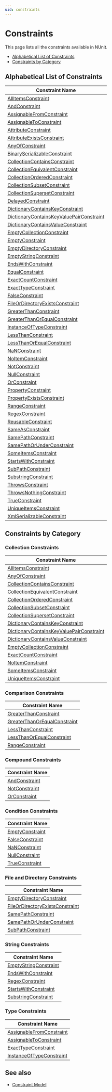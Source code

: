 ```yaml
---
uid: constraints
---
```


# Constraints

This page lists all the constraints available in NUnit.

* [Alphabetical List of Constraints](#alphabetical-list-of-constraints)
* [Constraints by Category](#constraints-by-category)

## Alphabetical List of Constraints

| Constraint Name                       |
| ------------------------------------- |
| [AllItemsConstraint](AllItemsConstraint.md)               |
| [AndConstraint](AndConstraint.md)                    |
| [AssignableFromConstraint](AssignableFromConstraint.md)         |
| [AssignableToConstraint](AssignableToConstraint.md)           |
| [AttributeConstraint](AttributeConstraint.md)              |
| [AttributeExistsConstraint](AttributeExistsConstraint.md)        |
| [AnyOfConstraint](AnyOfConstraint.md)                  |
| [BinarySerializableConstraint](BinarySerializableConstraint.md)     |
| [CollectionContainsConstraint](CollectionContainsConstraint.md)     |
| [CollectionEquivalentConstraint](CollectionEquivalentConstraint.md)   |
| [CollectionOrderedConstraint](CollectionOrderedConstraint.md)      |
| [CollectionSubsetConstraint](CollectionSubsetConstraint.md)       |
| [CollectionSupersetConstraint](CollectionSupersetConstraint.md)     |
| [DelayedConstraint](DelayedConstraint.md)                |
| [DictionaryContainsKeyConstraint](DictionaryContainsKeyConstraint.md)  |
| [DictionaryContainsKeyValuePairConstraint](DictionaryContainsKeyValuePairConstraint.md)  |
| [DictionaryContainsValueConstraint](DictionaryContainsValueConstraint.md)|
| [EmptyCollectionConstraint](EmptyCollectionConstraint.md)        |
| [EmptyConstraint](EmptyConstraint.md)                  |
| [EmptyDirectoryConstraint](EmptyDirectoryConstraint.md)         |
| [EmptyStringConstraint](EmptyStringConstraint.md)            |
| [EndsWithConstraint](EndsWithConstraint.md)               |
| [EqualConstraint](EqualConstraint.md)                  |
| [ExactCountConstraint](ExactCountConstraint.md)             |
| [ExactTypeConstraint](ExactTypeConstraint.md)              |
| [FalseConstraint](FalseConstraint.md)                  |
| [FileOrDirectoryExistsConstraint](FileOrDirectoryExistsConstraint.md)  |
| [GreaterThanConstraint](GreaterThanConstraint.md)            |
| [GreaterThanOrEqualConstraint](GreaterThanOrEqualConstraint.md)     |
| [InstanceOfTypeConstraint](InstanceOfTypeConstraint.md)         |
| [LessThanConstraint](LessThanConstraint.md)               |
| [LessThanOrEqualConstraint](LessThanOrEqualConstraint.md)        |
| [NaNConstraint](NaNConstraint.md)                    |
| [NoItemConstraint](NoItemConstraint.md)                 |
| [NotConstraint](NotConstraint.md)                    |
| [NullConstraint](NullConstraint.md)                   |
| [OrConstraint](OrConstraint.md)                     |
| [PropertyConstraint](PropertyConstraint.md)               |
| [PropertyExistsConstraint](PropertyExistsConstraint.md)         |
| [RangeConstraint](RangeConstraint.md)                  |
| [RegexConstraint](RegexConstraint.md)                  |
| [ReusableConstraint](ReusableConstraint.md)               |
| [SameAsConstraint](SameAsConstraint.md)                 |
| [SamePathConstraint](SamePathConstraint.md)               |
| [SamePathOrUnderConstraint](SamePathOrUnderConstraint.md)        |
| [SomeItemsConstraint](SomeItemsConstraint.md)              |
| [StartsWithConstraint](StartsWithConstraint.md)             |
| [SubPathConstraint](SubPathConstraint.md)                |
| [SubstringConstraint](SubstringConstraint.md)              |
| [ThrowsConstraint](ThrowsConstraint.md)                 |
| [ThrowsNothingConstraint](ThrowsNothingConstraint.md)          |
| [TrueConstraint](TrueConstraint.md)                   |
| [UniqueItemsConstraint](UniqueItemsConstraint.md)            |
| [XmlSerializableConstraint](XmlSerializableConstraint.md)        |

## Constraints by Category

### Collection Constraints
  
Constraint Name                      |
-------------------------------------|
[AllItemsConstraint](AllItemsConstraint.md)               |
[AnyOfConstraint](AnyOfConstraint.md)                  |
[CollectionContainsConstraint](CollectionContainsConstraint.md)     |
[CollectionEquivalentConstraint](CollectionEquivalentConstraint.md)   |
[CollectionOrderedConstraint](CollectionOrderedConstraint.md)      |
[CollectionSubsetConstraint](CollectionSubsetConstraint.md)       |
[CollectionSupersetConstraint](CollectionSupersetConstraint.md)     |
[DictionaryContainsKeyConstraint](DictionaryContainsKeyConstraint.md)  |
[DictionaryContainsKeyValuePairConstraint](DictionaryContainsKeyValuePairConstraint.md)  |
[DictionaryContainsValueConstraint](DictionaryContainsValueConstraint.md)|
[EmptyCollectionConstraint](EmptyCollectionConstraint.md)        |
[ExactCountConstraint](ExactCountConstraint.md)             |
[NoItemConstraint](NoItemConstraint.md)                 |
[SomeItemsConstraint](SomeItemsConstraint.md)              |
[UniqueItemsConstraint](UniqueItemsConstraint.md)            |

### Comparison Constraints

Constraint Name                      |
-------------------------------------|
[GreaterThanConstraint](GreaterThanConstraint.md)            |
[GreaterThanOrEqualConstraint](GreaterThanOrEqualConstraint.md)     |
[LessThanConstraint](LessThanConstraint.md)               |
[LessThanOrEqualConstraint](LessThanOrEqualConstraint.md)        |
[RangeConstraint](RangeConstraint.md)                  |

### Compound Constraints

Constraint Name                      |
-------------------------------------|
[AndConstraint](AndConstraint.md)                    |
[NotConstraint](NotConstraint.md)                    |
[OrConstraint](OrConstraint.md)                     |

### Condition Constraints

Constraint Name                      |
-------------------------------------|
[EmptyConstraint](EmptyConstraint.md)                  |
[FalseConstraint](FalseConstraint.md)                  |
[NaNConstraint](NaNConstraint.md)                    |
[NullConstraint](NullConstraint.md)                   |
[TrueConstraint](TrueConstraint.md)                   |

### File and Directory Constraints

Constraint Name                      |
-------------------------------------|
[EmptyDirectoryConstraint](EmptyDirectoryConstraint.md)         |
[FileOrDirectoryExistsConstraint](FileOrDirectoryExistsConstraint.md)  |
[SamePathConstraint](SamePathConstraint.md)               |
[SamePathOrUnderConstraint](SamePathOrUnderConstraint.md)        |
[SubPathConstraint](SubPathConstraint.md)                |

### String Constraints

Constraint Name                      |
-------------------------------------|
[EmptyStringConstraint](EmptyStringConstraint.md)            |
[EndsWithConstraint](EndsWithConstraint.md)               |
[RegexConstraint](RegexConstraint.md)                  |
[StartsWithConstraint](StartsWithConstraint.md)             |
[SubstringConstraint](SubstringConstraint.md)              |

### Type Constraints

Constraint Name                      |
-------------------------------------|
[AssignableFromConstraint](AssignableFromConstraint.md)         |
[AssignableToConstraint](AssignableToConstraint.md)           |
[ExactTypeConstraint](ExactTypeConstraint.md)              |
[InstanceOfTypeConstraint](InstanceOfTypeConstraint.md)         |

## See also

* [Constraint Model](xref:constraintmodel)
